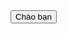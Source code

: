<!DOCTYPE html><html lang="vi"><head><meta charset="UTF-8"><meta name="viewport" content="width=device-width,initial-scale=1.0"><title>AIVT</title><link rel="stylesheet" href="style.css"></head><body><div id="app"><button id="start-btn">Chào bạn</button><div id="chat"></div></div><script src="script.js"></script></body></html>